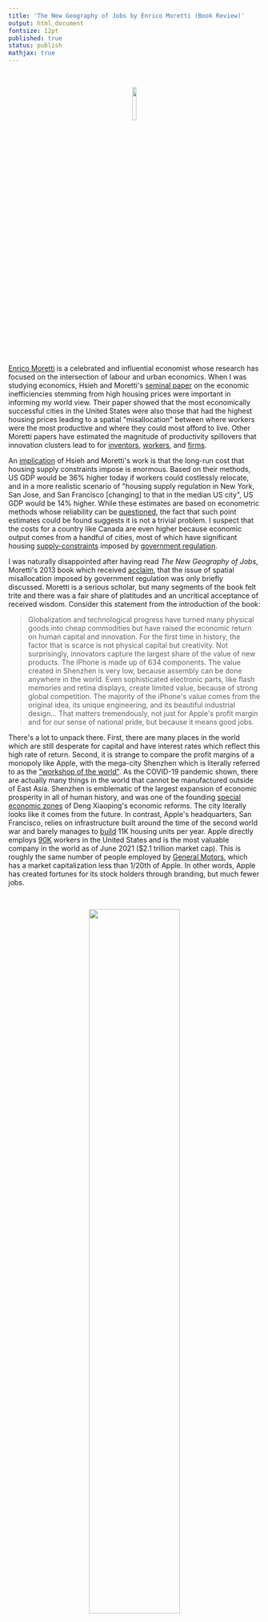 ```yaml
---
title: 'The New Geography of Jobs by Enrico Moretti (Book Review)'
output: html_document
fontsize: 12pt
published: true
status: publish
mathjax: true
---
```


<br>
<p align="center"><img src="/figures/moretti.jpg" width="13%"></p>
<br>

[Enrico Moretti](https://eml.berkeley.edu/~moretti/) is a celebrated and influential economist whose research has focused on the intersection of labour and urban economics. When I was studying economics, Hsieh and Moretti's [seminal paper](https://www.aeaweb.org/articles?id=10.1257/mac.20170388) on the economic inefficiencies stemming from high housing prices were important in informing my world view. Their paper showed that the most economically successful cities in the United States were also those that had the highest housing prices leading to a spatial "misallocation" between where workers were the most productive and where they could most afford to live. Other Moretti papers have estimated the magnitude of productivity spillovers that innovation clusters lead to for [inventors](https://eml.berkeley.edu/~moretti/clusters.pdf), [workers](https://www.brown.edu/Departments/Economics/Faculty/henderson/cities5.pdf), and [firms](https://www.aeaweb.org/articles?id=10.1257/0002828041464623). 

An [implication](https://www.econlib.org/a-correction-on-housing-regulation/) of Hsieh and Moretti's work is that the long-run cost that housing supply constraints impose is enormous. Based on their methods, US GDP would be 36% higher today if workers could costlessly relocate, and in a more realistic scenario of "housing supply regulation in New York, San Jose, and San Francisco \[changing\] to that in the median US city", US GDP would be 14% higher. While these estimates are based on econometric methods whose reliability can be [questioned](http://www.erikdrysdale.com/us_opioid/), the fact that such point estimates could be found suggests it is not a trivial problem. I suspect that the costs for a country like Canada are even higher because economic output comes from a handful of cities, most of which have significant housing [supply-constraints](http://www.erikdrysdale.com/DA_kramer/) imposed by [government regulation](https://bioeconometrician.github.io/supplymatters/). 

I was naturally disappointed after having read *The New Geography of Jobs*, Moretti's 2013 book which received [acclaim](https://irs.princeton.edu/william-g-bowen-award-outstanding-book-labor-and-public-policy), that the issue of spatial misallocation imposed by government regulation was only briefly discussed. Moretti is a serious scholar, but many segments of the book felt trite and there was a fair share of platitudes and an uncritical acceptance of received wisdom. Consider this statement from the introduction of the book:

> Globalization and technological progress have turned many physical goods into cheap commodities but have raised the economic return on human capital and innovation. For the first time in history, the factor that is scarce is not physical capital but creativity. Not surprisingly, innovators capture the largest share of the value of new products. The iPhone is made up of 634 components. The value created in Shenzhen is very low, because assembly can be done anywhere in the world. Even sophisticated electronic parts, like flash memories and retina displays, create limited value, because of strong global competition. The majority of the iPhone's value comes from the original idea, its unique engineering, and its beautiful industrial design... That matters tremendously, not just for Apple's profit margin and for our sense of national pride, but because it means good jobs. 

There's a lot to unpack there. First, there are many places in the world which are still desperate for capital and have interest rates which reflect this high rate of return. Second, it is strange to compare the profit margins of a monopoly like Apple, with the mega-city Shenzhen which is literally referred to as the ["workshop of the world"](https://www.weekinchina.com/chapter/our-guide-to-the-pearl-river-delta/workshop-of-the-world/). As the COVID-19 pandemic shown, there are actually many things in the world that cannot be manufactured outside of East Asia. Shenzhen is emblematic of the largest expansion of economic prosperity in all of human history, and was one of the founding [special economic zones](https://en.wikipedia.org/wiki/Special_economic_zones_of_China) of Deng Xiaoping's economic reforms. The city literally looks like it comes from the future. In contrast, Apple's headquarters, San Francisco, relies on infrastructure built around the time of the second world war and barely manages to [build](https://fred.stlouisfed.org/series/SANF806BPPRIVSA) 11K housing units per year. Apple directly employs [90K](https://www.apple.com/newsroom/2019/08/apples-us-job-footprint-grows-to-two-point-four-million/) workers in the United States and is the most valuable company in the world as of June 2021 ($2.1 trillion market cap). This is roughly the same number of people employed by [General Motors](https://www.gm.com/our-company/us.html), which has a market capitalization less than 1/20th of Apple. In other words, Apple has created fortunes for its stock holders through branding, but much fewer jobs.

<br>
<p align="center"><img src="/figures/shenzhen.jpg" width="60%"></p>
<p align="center"><i>Apple versus this?</i></p>
<br>

*The New Geography of Jobs* goes to great lengths to explain how the small number of direct jobs created by the likes of Apple are actually much more important to the US economy than their paltry number would suggest. Moretti's work on [job multipliers](https://eml.berkeley.edu/~moretti/multipliers.pdf) suggests that for every new job Apple creates, it leads to several jobs in the non-tradeable sector, including those for unskilled workers. Even if this is true, it's not clear whether such impacts are enough to offset the relatively low numbers of individuals employed in high-tech sector. Additionally, such dependence implies strong income inequality, with a wealthy cadre of productive engineers developing tradeable goods, and a flock of economic dependents servicing their niche consumption tastes. Such bitter class separations may be one of the reasons why [Google buses](https://www.bbc.com/news/world-us-canada-44325340) are routinely attacked in the Bay Area. 

The most frustrating aspect of the *The New Geography of Jobs* is that while I am in close political alignment to Moretti, I find his pro-business sentiments too blithe to take seriously. Consider the following:

> Currently the American public holds a rather negative view of the social value of financial "innovation," given the role of derivatives in triggering the Great Recession of 2008-2010. But this is probably an overreaction. While there are important exceptions, by and large financial innovation has contributed to supporting America's economic growth. 

Considering the the long-run economic costs of the 2008 financial crisis are globally in the trillions of dollars, this statement is bizarre. The question isn't whether some amount of financial services are valuable, but whether the size of the US financial sector is representative of its true social value or a symptom of pathological hypertrophy stemming from implicit bailout guarantees. Moretti is also dismissive of industrial policy geared towards manufacturing, although he supports significant indirect subsidies to "high tech" companies.

> Essentially, the "manufacturing activists" propose fighting history. Their arguments--both the sophisticated version and its populist sibling--ignore the simple fact that the forces that have caused the decline of manufacturing are difficult to stop. Like King Canute, the English king who believed he could make the tides recede and then almost drowned, the activists cannot simply command the forces of history. 

Through active government policies, countries like Germany and South Korea have maintained a share of the manufacturing [workforce](https://www.brookings.edu/research/global-manufacturing-scorecard-how-the-us-compares-to-18-other-nations/) at 19% and 17%, respectively, whilst the US is at 10%. Suggesting that subsidies to maintain a higher (relative) share of manufacturing employment are a Canute-like exercise is not only wrong, it seems disinterested in the facts. The question isn't whether governments can affect the composition of their workforce (they can), the question is whether it is a good use of resources. 

Authors usually anticipate the criticisms that will be made against their arguments and try to acknowledge them in advance. While Moretti may have had good answers to such questions, I found them absent in many parts of the book. This *New Geography* is presented as a structural trend as unalterable as [Canute's tides](https://en.wikipedia.org/wiki/King_Canute_and_the_tide).[[^1]] For example, Moretti wants to emphasize the important variation in labour market outcomes from geography, not just those of credentials.

> The average worker with a high school education living in Boston makes ... 44% more than a college graduate in Flint... In other words the disparity between cities is so large that it can dominate the disparity between levels of education.

There are several criticisms to what this statement is trying to imply. First, college graduates are not identical machines, and hence a worker with the same education who stays in Flint Michigan might be very different from one who is willing to move. Second, differences in wages may be completely offset by costs of living. This is why economists compare GDP in [purchasing power parity](https://en.wikipedia.org/wiki/Purchasing_power_parity) terms. Lastly, these gaps confuse the average with the marginal effect. It may that the existing workers who have located to Boston do indeed earn this premium, but it says nothing about whether the *marginal* worker should move from Flint to Boston.

> In fact, the full return on education for society--sometimes called social return--is larger than its private return. Since college graduates are not compensated for the benefit they bestow on everyone around them there are fewer college graduates than we as a society would ideally like. 

Do we need more post-docs as well? The book uncritically uses terms like "education" and "human capital" as though they were as distinguishable as widgets. Attending school is not the same as learning which is not the same thing as human capital. Is the social return the same across disciplines? And what is the variation within disciplines? Once again, making a claim of an average effect tells you nothing about which policies should be pursued, because incentives influence individuals *on the margin*. The question isn't whether a straight-A scholastically inclined student should go the college (they will almost certainly earn a premium), the question is whether the marginally interested student, the one with a C+ average who struggles with calculus, should receive additional incentives to go to college when they otherwise would not have attended. 

Though the book presents the *New Geography*'s forces as tide-like, it is almost exclusively focused on the United States.

> While its borders and natural landscape are largely immutable, the country's cities rise and fall as their fortunes change. This has been true and it will be true. Just consider this: although the population of the United Stated has quadrupled since 1900, more than a quarter of US counties have actually lost population in this period, a quarter have grown faster than the average, and the top twenty counties have grown by more than one hundred times. 

Tell Poland that a country's borders are largely immutable! Some paragraphs of the book are so banal, I swear I was listening to a speech by [Jim Hacker](https://en.wikipedia.org/wiki/Jim_Hacker)!

> Thus, policies that can increase growth even marginally are vastly more important than any short-term fix to the economy. Our ethos of immediate reward and our almost structural inability to take responsibility for long-term problems is leading us to under-invest in our future. If left unchecked, this tendency could have truly disastrous consequences. The effects will be felt most strongly by our children and by the least fortunate in society. 

<p align="center"><iframe width="560" height="315" src="https://www.youtube.com/embed/aIKJgNQk6i4?start=32" title="YouTube video player" frameborder="0" allow="accelerometer; autoplay; clipboard-write; encrypted-media; gyroscope; picture-in-picture" allowfullscreen></iframe></p>
<p align="center"><i>We live in an age of a new geography...</i></p>

Most academics are at least a little sceptical of academically-driven research, especially after going through grant applications. Yet Moretti is remarkably bullish on the power of basic research:

> The problem is that the difference between private and social return on innovation is much larger than the current subsidies. Bloom and Van Reenan estimate that the social rate of return on R&D is about 38%, almost twice as large as the private return. 

Once again, referring to the return of something as varied as research and development would be like referring to the rate of return on *business*. Which fields? In what era? In what country? Take for example pharmaceutical research, which is characterized by [Eroom's law](https://en.wikipedia.org/wiki/Eroom's_law), in which the cost of developing a drug roughly doubles every nine years. Is this a useful place to put scarce R&D dollars? Or consider the entire sub-field of psychological research into priming which is now considered almost complete [noise](https://replicationindex.com/2017/02/02/reconstruction-of-a-train-wreck-how-priming-research-went-of-the-rails/). Am I to take to these numbers seriously as we obtain more and more evidence into the [replication crises](https://en.wikipedia.org/wiki/Replication_crisis) for academic research?

Not only is the book America-focused it also seems naively patriotic at times. There is a touch of the [Horatio Alger](https://en.wikipedia.org/wiki/Horatio_Alger) in this paragraph: 

> In fact, when asked by pollsters, most Americans ... answer that they belong to the middle class. I have always thought that this is one of the fundamental cultural differences between the Old and New Worlds, a difference that could account for the stronger entrepreneurial spirit among Americans and the different attitudes toward income inequality and income distribution.

Does it also account for why the US has one of the [lowest rates](https://www.theatlantic.com/business/archive/2012/10/think-were-the-most-entrepreneurial-country-in-the-world-not-so-fast/263102/) of business formation within the OECD coupled with a [declining](https://technical.ly/2020/05/05/entrepreneurship-was-already-in-decline-now-whats-going-to-happen-recession-economy-new-startups/) rate of entrepreneurship? Europe is no longer in the era of [Baader-Meinhof](https://en.wikipedia.org/wiki/Red_Army_Faction) or the [Italian Communist Party](https://en.wikipedia.org/wiki/1976_Italian_general_election). In many ways the EU today upholds the principles of [market competition](https://fnce.wharton.upenn.edu/wp-content/uploads/2018/10/Phillippon_Europe_v2.5.pdf) more strongly than the US. For a Berkeley professor to suggest that America is a classless society is somewhat quaint, and a little hard to believe. 

<br> 

* * *

[^1]: Actually, the story is both apocryphal and misunderstood. Canute's claim to be able to stop the tides was meant as a joke. He used the incident to tell his courtiers: "Let all men know how empty and worthless is the power of kings, for there is none worthy of the name, but He whom heaven, earth, and sea obey by eternal laws."